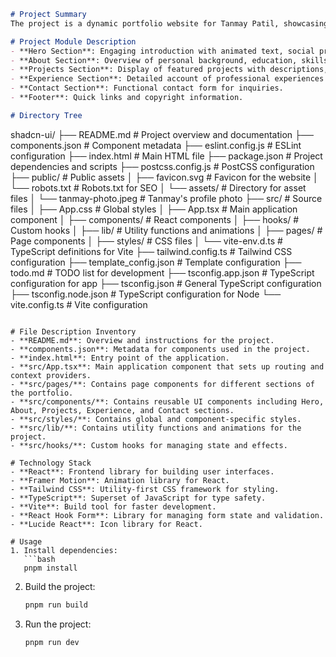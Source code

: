 ```markdown
# Project Summary
The project is a dynamic portfolio website for Tanmay Patil, showcasing his expertise in AI, Data Science, and mobile development. It features a visually appealing layout with smooth animations and interactive elements, highlighting his skills, education, and project contributions. The portfolio aims to present Tanmay's professional journey and capabilities in automation and web technologies.

# Project Module Description
- **Hero Section**: Engaging introduction with animated text, social profile links, and a prominent display of Tanmay's photo.
- **About Section**: Overview of personal background, education, skills, and technology stack.
- **Projects Section**: Display of featured projects with descriptions, technologies used, and links to demos and source code.
- **Experience Section**: Detailed account of professional experiences and internships.
- **Contact Section**: Functional contact form for inquiries.
- **Footer**: Quick links and copyright information.

# Directory Tree
```
shadcn-ui/
├── README.md               # Project overview and documentation
├── components.json         # Component metadata
├── eslint.config.js        # ESLint configuration
├── index.html              # Main HTML file
├── package.json            # Project dependencies and scripts
├── postcss.config.js       # PostCSS configuration
├── public/                 # Public assets
│   ├── favicon.svg         # Favicon for the website
│   └── robots.txt          # Robots.txt for SEO
│   └── assets/             # Directory for asset files
│       └── tanmay-photo.jpeg # Tanmay's profile photo
├── src/                    # Source files
│   ├── App.css             # Global styles
│   ├── App.tsx             # Main application component
│   ├── components/         # React components
│   ├── hooks/              # Custom hooks
│   ├── lib/                # Utility functions and animations
│   ├── pages/              # Page components
│   ├── styles/             # CSS files
│   └── vite-env.d.ts       # TypeScript definitions for Vite
├── tailwind.config.ts      # Tailwind CSS configuration
├── template_config.json     # Template configuration
├── todo.md                 # TODO list for development
├── tsconfig.app.json       # TypeScript configuration for app
├── tsconfig.json           # General TypeScript configuration
├── tsconfig.node.json      # TypeScript configuration for Node
└── vite.config.ts          # Vite configuration
```

# File Description Inventory
- **README.md**: Overview and instructions for the project.
- **components.json**: Metadata for components used in the project.
- **index.html**: Entry point of the application.
- **src/App.tsx**: Main application component that sets up routing and context providers.
- **src/pages/**: Contains page components for different sections of the portfolio.
- **src/components/**: Contains reusable UI components including Hero, About, Projects, Experience, and Contact sections.
- **src/styles/**: Contains global and component-specific styles.
- **src/lib/**: Contains utility functions and animations for the project.
- **src/hooks/**: Custom hooks for managing state and effects.

# Technology Stack
- **React**: Frontend library for building user interfaces.
- **Framer Motion**: Animation library for React.
- **Tailwind CSS**: Utility-first CSS framework for styling.
- **TypeScript**: Superset of JavaScript for type safety.
- **Vite**: Build tool for faster development.
- **React Hook Form**: Library for managing form state and validation.
- **Lucide React**: Icon library for React.

# Usage
1. Install dependencies: 
   ```bash
   pnpm install
   ```
2. Build the project:
   ```bash
   pnpm run build
   ```
3. Run the project:
   ```bash
   pnpm run dev
   ```
